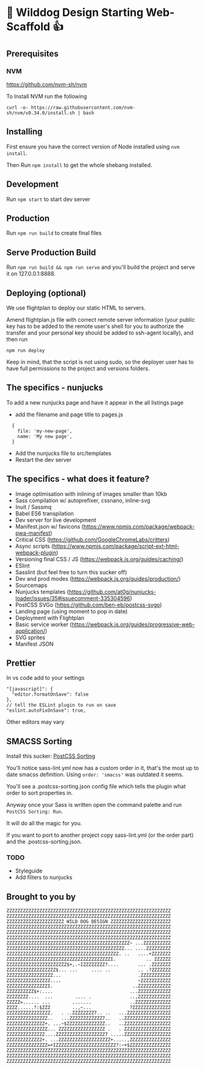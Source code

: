 # :dog: Wilddog Design Starting Web-Scaffold :+1:

## Prerequisites

### NVM

https://github.com/nvm-sh/nvm

To Install NVM run the following

`curl -o- https://raw.githubusercontent.com/nvm-sh/nvm/v0.34.0/install.sh | bash`

## Installing

First ensure you have the correct version of Node installed using `nvm install`.

Then Run `npm install` to get the whole shebang installed.

## Development

Run `npm start` to start dev server

## Production

Run `npm run build` to create final files

## Serve Production Build

Run `npm run build && npm run serve` and you'll build the project and serve it on 127.0.0.1:8888.

## Deploying (optional)

We use flightplan to deploy our static HTML to servers.

Amend flightplan.js file with correct remote server information (your public key has to be added to the remote user's shell for you to authorize the transfer and your personal key should be added to ssh-agent locally), and then run

`npm run deploy`

Keep in mind, that the script is not using sudo, so the deployer user has to have full permissions to the project and versions folders.

## The specifics - nunjucks

To add a new nunjucks page and have it appear in the all listings page

- add the filename and page title to pages.js

```
  {
    file: 'my-new-page',
    name: 'My new page',
  }
```

- Add the nunjucks file to src/templates
- Restart the dev server

## The specifics - what does it feature?

- Image optimisation with inlining of images smaller than 10kb
- Sass compilation w/ autoprefixer, cssnano, inline-svg
- Inuit / Sassmq
- Babel ES6 transpilation
- Dev server for live development
- Manifest.json w/ favicons (https://www.npmjs.com/package/webpack-pwa-manifest)
- Critical CSS (https://github.com/GoogleChromeLabs/critters)
- Async scripts (https://www.npmjs.com/package/script-ext-html-webpack-plugin)
- Versioning final CSS / JS (https://webpack.js.org/guides/caching/)
- ESlint
- Sasslint (but feel free to turn this sucker off)
- Dev and prod modes (https://webpack.js.org/guides/production/)
- Sourcemaps
- Nunjucks templates (https://github.com/at0g/nunjucks-loader/issues/35#issuecomment-335304596)
- PostCSS SVGo (https://github.com/ben-eb/postcss-svgo)
- Landing page (using moment to pop in date)
- Deployment with Flightplan
- Basic service worker (https://webpack.js.org/guides/progressive-web-application/)
- SVG sprites
- Manifest JSON

## Prettier

In vs code add to your settings

```
"[javascript]": {
  "editor.formatOnSave": false
},
// tell the ESLint plugin to run on save
"eslint.autoFixOnSave": true,
```

Other editors may vary

## SMACSS Sorting

Install this sucker: [PostCSS Sorting](https://marketplace.visualstudio.com/items?itemName=mrmlnc.vscode-postcss-sorting)

You'll notice sass-lint.yml now has a custom order in it, that's the most up to date smacss definition. Using `order: 'smacss'` was outdated it seems.

You'll see a .postcss-sorting.json config file which tells the plugin what order to sort properties in.

Anyway once your Sass is written open the command palette and run `PostCSS Sorting: Run`.

It will do all the magic for you.

If you want to port to another project copy sass-lint.yml (or the order part) and the .postcss-sorting.json.

### TODO

- Styleguide
- Add filters to nunjucks

## Brought to you by

```
ZZZZZZZZZZZZZZZZZZZZZZZZZZZZZZZZZZZZZZZZZZZZZZZZZZZZZZZZZZZZ
ZZZZZZZZZZZZZZZZZZZZZZZZZZZZZZZZZZZZZZZZZZZZZZZZZZZZZZZZZZZZ
ZZZZZZZZZZZZZZZZZZZZZ WILD DOG DESIGN ZZZZZZZZZZZZZZZZZZZZZZ
ZZZZZZZZZZZZZZZZZZZZZZZZZZZZZZZZZZZZZZZZZZZZZZZZZZZZZZZZZZZZ
ZZZZZZZZZZZZZZZZZZZZZZZZZZZZZZZZZZZZZZZZZZZZZZZZZZZZZZZZZZZZ
ZZZZZZZZZZZZZZZZZZZZZZZZZZZZZZZZZZZZZZZZZZZZZZZZZZZZZZZZZZZZ
ZZZZZZZZZZZZZZZZZZZZZZZZZZZZZZZZZZZZZZZZZZZZZ~ ...ZZZZZZZZZZ
ZZZZZZZZZZZZZZZZZZZZZZZZZZZZZZZZZZZZZZZZZZZ... ....ZZZZZZZZZ
ZZZZZZZZZZZZZZZZZZZZZZZZZZZZZZZZZZZZZZZZZ. ..   ....+ZZZZZZZ
ZZZZZZZZZZZZZZZZZZZZZZZZZZZZZZZZZZZZZZI.           .. ZZZZZZ
ZZZZZZZZZZZZZZZZZZZZZZ$+,.~IZZZZZZZZ?....       ... .ZZZZZZZ
ZZZZZZZZZZZZZZZZZZ$... ...     .... ..          .. .?ZZZZZZZ
ZZZZZZZZZZZZZZZZZ...                            .ZZZZZZZZZZZ
ZZZZZZZZZZZZZZZZ....                            ~ZZZZZZZZZZZ
ZZZZZZZZZZZZZZZI.                             ..ZZZZZZZZZZZZ
ZZZZZZZZZZ$+:....                            ...ZZZZZZZZZZZZ
ZZZZZZZZ....  ...        .... .              ..,ZZZZZZZZZZZZ
ZZZZZ=...... ...        .......              ..ZZZZZZZZZZZZZ
ZZZZ......?:$ZZZ        ..,~...              ?ZZZZZZZZZZZZZZ
ZZZZZZZZZZZZZZZZ.   . ..ZZZZZZZZ7.. ..   ...ZZZZZZZZZZZZZZZZ
ZZZZZZZZZZZZZZZ..   ...ZZZZZZZZZZZZ7..   ..ZZZZZZZZZZZZZZZZZ
ZZZZZZZZZZZZZZ+. ...~$ZZZZZZZZZZZZZZ..   ..ZZZZZZZZZZZZZZZZZ
ZZZZZZZZZZZZZZZ... ZZZZZZZZZZZZZZZZZ .   . ZZZZZZZZZZZZZZZZZ
ZZZZZZZZZZZZZZ....ZZZZZZZZZZZZZZZZZZ7 .....ZZZZZZZZZZZZZZZZZ
ZZZZZZZZZZZZZ+. ...ZZZZZZZZZZZZZZZZZZZ+.....,ZZZZZZZZZZZZZZZ
ZZZZZZZZZZZZZZZ=+IZZZZZZZZZZZZZZZZZZZZZZ?:~+$ZZZZZZZZZZZZZZZ
ZZZZZZZZZZZZZZZZZZZZZZZZZZZZZZZZZZZZZZZZZZZZZZZZZZZZZZZZZZZZ
ZZZZZZZZZZZZZZZZZZZZZZZZZZZZZZZZZZZZZZZZZZZZZZZZZZZZZZZZZZZZ
ZZZZZZZZZZZZZZZZZZZZZZZZZZZZZZZZZZZZZZZZZZZZZZZZZZZZZZZZZZZZ
```
